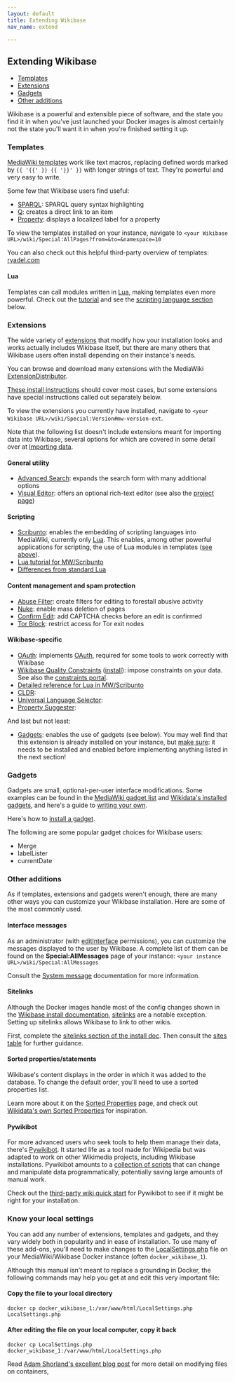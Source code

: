 ```yaml
---
layout: default
title: Extending Wikibase
nav_name: extend

---
```



## Extending Wikibase

* [Templates](extend#Templates)
* [Extensions](extend#Extensions)
* [Gadgets](extend#Gadgets)
* [Other additions](extend#Other-additions)

Wikibase is a powerful and extensible piece of software, and the state you find it in when you've just launched your Docker images is almost certainly not the state you'll want it in when you're finished setting it up.

### Templates

[MediaWiki templates](https://www.mediawiki.org/wiki/Help:Templates) work like text macros, replacing defined words marked by `{{ '{{' }} {{ '}}' }}` with longer strings of text. They're powerful and very easy to write.

Some few that Wikibase users find useful:

* [SPARQL](http://wikidata.org/wiki/Template:SPARQL): SPARQL query syntax highlighting
* [Q](https://www.wikidata.org/wiki/Template:Q): creates a direct link to an item
* [Property](https://www.wikidata.org/wiki/Template:Property): displays a localized label for a property

To view the templates installed on your instance, navigate to `<your Wikibase URL>/wiki/Special:AllPages?from=&to=&namespace=10`

You can also check out this helpful third-party overview of templates: [ryadel.com](https://www.ryadel.com/en/how-to-add-wikipedia-mbox-templates-to-your-own-mediawiki/)

#### Lua 

Templates can call modules written in [Lua](https://www.mediawiki.org/wiki/Extension:Wikibase_Client/Lua), making templates even more powerful. Check out the [tutorial](https://www.mediawiki.org/wiki/Lua/Tutorial) and see the [scripting language section](#Scripting>) below.


### Extensions

The wide variety of [extensions](https://www.mediawiki.org/wiki/Manual:Extensions) that modify how your installation looks and works actually includes Wikibase itself, but there are many others that Wikibase users often install depending on their instance's needs.

You can browse and download many extensions with the MediaWiki [ExtensionDistributor](https://www.mediawiki.org/wiki/Special:ExtensionDistributor).

[These install instructions](https://www.mediawiki.org/wiki/Manual:Extensions#Installing_an_extension) should cover most cases, but some extensions have special instructions called out separately below.

To view the extensions you currently have installed, navigate to `<your Wikibase URL>/wiki/Special:Version#mw-version-ext`.

Note that the following list doesn't include extensions meant for importing data into Wikibase, several options for which are covered in some detail over at [Importing data](#Import).

#### General utility

* [Advanced Search](https://www.mediawiki.org/wiki/Extension:AdvancedSearch): expands the search form with many additional options
* [Visual Editor](https://www.mediawiki.org/wiki/Extension:VisualEditor): offers an optional rich-text editor (see also the [project page](https://www.mediawiki.org/wiki/VisualEditor))

#### Scripting

* [Scribunto](https://www.mediawiki.org/wiki/Extension:Scribunto): enables the embedding of scripting languages into MediaWiki, currently only [Lua](https://www.mediawiki.org/wiki/Lua_scripting). This enables, among other powerful applications for scripting, the use of Lua modules in templates ([see above](#Lua)).
 * [Lua tutorial for MW/Scribunto](https://www.mediawiki.org/wiki/Extension:Scribunto/Lua_reference_manual)
 * [Differences from standard Lua](https://www.mediawiki.org/wiki/Extension:Scribunto/Lua_reference_manual#Differences_from_standard_Lua)

#### Content management and spam protection

* [Abuse Filter](https://www.mediawiki.org/wiki/Extension:AbuseFilter): create filters for editing to forestall abusive activity
* [Nuke](https://www.mediawiki.org/wiki/Extension:Nuke): enable mass deletion of pages
* [Confirm Edit](https://www.mediawiki.org/wiki/Extension:ConfirmEdit): add CAPTCHA checks before an edit is confirmed
* [Tor Block](https://www.mediawiki.org/wiki/Extension:TorBlock): restrict access for Tor exit nodes

#### Wikibase-specific

* [OAuth](https://www.mediawiki.org/wiki/Extension:OAuth): implements [OAuth](https://oauth.net/), required for some tools to work correctly with Wikibase
* [Wikibase Quality Constraints](https://www.mediawiki.org/wiki/Extension:WikibaseQualityConstraints) ([install](https://github.com/wikimedia/mediawiki-extensions-WikibaseQualityConstraints)): impose constraints on your data. See also the [constraints portal](https://www.wikidata.org/wiki/Help:Property_constraints_portal).
 * [Detailed reference for Lua in MW/Scribunto](https://www.mediawiki.org/wiki/Extension:Wikibase_Client/Lua)
* [CLDR](https://www.mediawiki.org/wiki/Extension:CLDR): 
* [Universal Language Selector](https://www.mediawiki.org/wiki/Extension:UniversalLanguageSelector):
* [Property Suggester](https://www.mediawiki.org/wiki/Extension:PropertySuggester): 

And last but not least:

* [Gadgets](https://www.mediawiki.org/wiki/Extension:Gadgets): enables the use of gadgets (see below). You may well find that this extension is already installed on your instance, but [make sure](#Extensions): it needs to be installed and enabled before implementing anything listed in the next section!

### Gadgets

Gadgets are small, optional-per-user interface modifications. Some examples can be found in the [MediaWiki gadget list](https://www.mediawiki.org/wiki/Extension:Gadgets#List_of_gadget_scripts) and [Wikidata's installed gadgets](https://www.wikidata.org/wiki/Special:Gadgets), and here's a guide to [writing your own](https://www.mediawiki.org/wiki/Gadget_kitchen).

Here's how to [install a gadget](https://www.mediawiki.org/wiki/Extension:Gadgets#Installation).

The following are some popular gadget choices for Wikibase users:

* Merge
* labelLister
* currentDate





### Other additions

As if templates, extensions and gadgets weren't enough, there are many other ways you can customize your Wikibase installation. Here are some of the most commonly used. 

#### Interface messages

As an administrator (with [editInterface](https://www.mediawiki.org/wiki/Editinterface) permissions), you can customize the messages displayed to the user by Wikibase. A complete list of them can be found on the **Special:AllMessages** page of your instance: `<your instance URL>/wiki/Special:AllMessages`

Consult the [System message](https://www.mediawiki.org/wiki/Help:System_message) documentation for more information.

#### Sitelinks

Although the Docker images handle most of the config changes shown in the [Wikibase install documentation](https://www.mediawiki.org/wiki/Wikibase/Installation), [sitelinks](https://www.wikidata.org/wiki/Help:Sitelinks) are a notable exception. Setting up sitelinks allows Wikibase to link to other wikis.

First, complete the [sitelinks section of the install doc](https://www.mediawiki.org/wiki/Wikibase/Installation#Enable_Sitelinks). Then consult the [sites table](https://www.mediawiki.org/wiki/Help:System_message) for further guidance.

#### Sorted properties/statements

Wikibase's content displays in the order in which it was added to the database. To change the default order, you'll need to use a sorted properties list.

Learn more about it on the [Sorted Properties](https://www.mediawiki.org/wiki/Manual:Interface/Wikibase-SortedProperties) page, and check out [Wikidata's own Sorted Properties](https://www.wikidata.org/w/index.php?title=MediaWiki:Wikibase-SortedProperties) for inspiration.

#### Pywikibot

For more advanced users who seek tools to help them manage their data, there's [Pywikibot](https://www.mediawiki.org/wiki/Manual:Pywikibot). It started life as a tool made for Wikipedia but was adapted to work on other Wikimedia projects, including Wikibase installations. Pywikibot amounts to a [collection of scripts](https://www.mediawiki.org/wiki/Manual:Pywikibot/Scripts) that can change and manipulate data programmatically, potentially saving large amounts of manual work.

Check out the [third-party wiki quick start](https://www.mediawiki.org/wiki/Manual:Pywikibot/Third-party_Wiki_Quick_Start) for Pywikibot to see if it might be right for your installation.


### Know your local settings

You can add any number of extensions, templates and gadgets, and they vary widely both in popularity and in ease of installation. To use many of these add-ons, you'll need to make changes to the [LocalSettings.php](https://www.mediawiki.org/wiki/Manual:LocalSettings.php) file on your MediaWiki/Wikibase Docker instance (often `docker_wikibase_1`). 

Although this manual isn't meant to replace a grounding in Docker, the following commands may help you get at and edit this very important file:

#### Copy the file to your local directory
```
docker cp docker_wikibase_1:/var/www/html/LocalSettings.php LocalSettings.php
```
#### After editing the file on your local computer, copy it back
```
docker cp LocalSettings.php docker_wikibase_1:/var/www/html/LocalSettings.php 
```

Read [Adam Shorland's excellent blog post](https://addshore.com/2018/06/customizing-wikibase-config-in-the-docker-compose-example/) for more detail on modifying files on containers,

